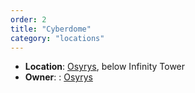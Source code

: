 ```yaml
---
order: 2
title: "Cyberdome"
category: "locations"
---
```


- **Location**: [Osyrys](https://www.notion.so/Osyrys-16c7b60d6f9680719581ca4180a66513?pvs=21), below Infinity Tower
- **Owner**: : [Osyrys](https://www.notion.so/Osyrys-16c7b60d6f9680719581ca4180a66513?pvs=21)